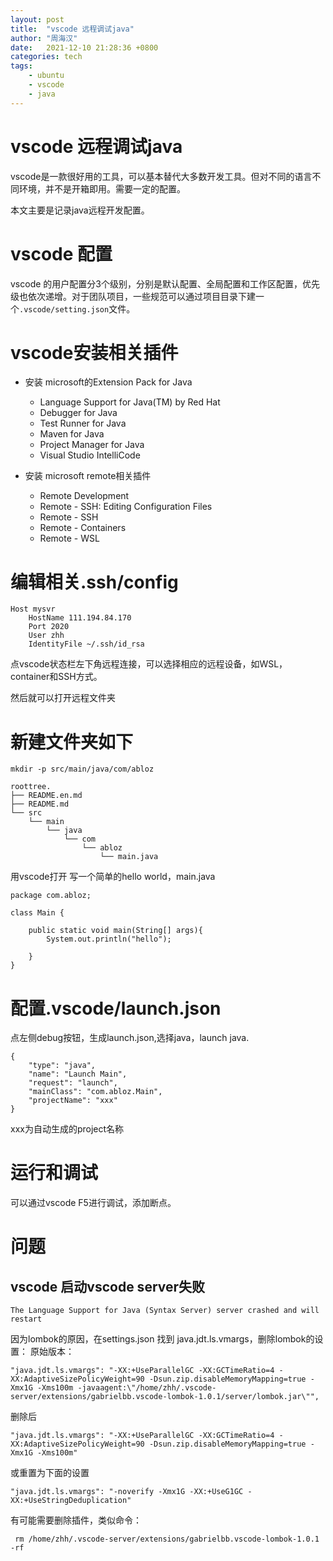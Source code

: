 ```yaml
---
layout: post
title:  "vscode 远程调试java"
author: "周海汉"
date:   2021-12-10 21:28:36 +0800
categories: tech
tags:
    - ubuntu
    - vscode
    - java
---
```

# vscode 远程调试java

vscode是一款很好用的工具，可以基本替代大多数开发工具。但对不同的语言不同环境，并不是开箱即用。需要一定的配置。

本文主要是记录java远程开发配置。

# vscode 配置
vscode 的用户配置分3个级别，分别是默认配置、全局配置和工作区配置，优先级也依次递增。对于团队项目，一些规范可以通过项目目录下建一个`.vscode/setting.json`文件。

# vscode安装相关插件
- 安装 microsoft的Extension Pack for Java
    - Language Support for Java(TM) by Red Hat
    - Debugger for Java
    - Test Runner for Java
    - Maven for Java
    - Project Manager for Java
    - Visual Studio IntelliCode


- 安装 microsoft remote相关插件
    - Remote Development
    - Remote - SSH: Editing Configuration Files
    - Remote - SSH
    - Remote - Containers
    - Remote - WSL


# 编辑相关.ssh/config
```
Host mysvr
    HostName 111.194.84.170
    Port 2020
    User zhh
    IdentityFile ~/.ssh/id_rsa
```
点vscode状态栏左下角远程连接，可以选择相应的远程设备，如WSL，container和SSH方式。

然后就可以打开远程文件夹

# 新建文件夹如下

`mkdir -p src/main/java/com/abloz`

```
roottree.
├── README.en.md
├── README.md
└── src
    └── main
        └── java
            └── com
                └── abloz
                    └── main.java
```

用vscode打开
写一个简单的hello world，main.java
```
package com.abloz;

class Main {

    public static void main(String[] args){
        System.out.println("hello");
        
    }
}
```

# 配置.vscode/launch.json
点左侧debug按钮，生成launch.json,选择java，launch java.
```
{
    "type": "java",
    "name": "Launch Main",
    "request": "launch",
    "mainClass": "com.abloz.Main",
    "projectName": "xxx"
}
```
xxx为自动生成的project名称

# 运行和调试
可以通过vscode F5进行调试，添加断点。

# 问题
## vscode 启动vscode server失败
`The Language Support for Java (Syntax Server) server crashed and will restart`

因为lombok的原因，在settings.json
找到 java.jdt.ls.vmargs，删除lombok的设置：
原始版本：
```
"java.jdt.ls.vmargs": "-XX:+UseParallelGC -XX:GCTimeRatio=4 -XX:AdaptiveSizePolicyWeight=90 -Dsun.zip.disableMemoryMapping=true -Xmx1G -Xms100m -javaagent:\"/home/zhh/.vscode-server/extensions/gabrielbb.vscode-lombok-1.0.1/server/lombok.jar\"",
```
删除后
```
"java.jdt.ls.vmargs": "-XX:+UseParallelGC -XX:GCTimeRatio=4 -XX:AdaptiveSizePolicyWeight=90 -Dsun.zip.disableMemoryMapping=true -Xmx1G -Xms100m"
```
或重置为下面的设置
```
"java.jdt.ls.vmargs": "-noverify -Xmx1G -XX:+UseG1GC -XX:+UseStringDeduplication"
```

有可能需要删除插件，类似命令：
```
 rm /home/zhh/.vscode-server/extensions/gabrielbb.vscode-lombok-1.0.1 -rf
 ```
